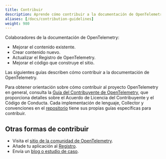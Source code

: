 ```yaml
---
title: Contribuir
description: Aprende cómo contribuir a la documentación de OpenTelemetry.
aliases: [/docs/contribution-guidelines]
weight: 980
---
```


Colaboradores de la documentación de OpenTelemetry:

- Mejorar el contenido existente.
- Crear contenido nuevo.
- Actualizar el Registro de OpenTelemetry.
- Mejorar el código que construye el sitio.

Las siguientes guías describen cómo contribuir a la documentación de OpenTelemetry.

Para obtener orientación sobre cómo contribuir al proyecto OpenTelemetry en general, consulta la 
[Guía del Contribuyente de OpenTelemetry](https://github.com/open-telemetry/community/blob/main/guides/contributor/README.md), que proporciona detalles sobre el Acuerdo de Licencia del Contribuyente y el Código de Conducta. Cada implementación de lenguaje, Collector y convenciones en el [repositorio](https://github.com/open-telemetry/) tiene sus propias guías específicas para contribuir.

## Otras formas de contribuir

- Visita el [sitio de la comunidad de OpenTelemetry](/community/).
- Añade tu aplicación al [Registro](/ecosystem).
- Envía un [blog o estudio de caso](/docs/contributing/blog/).
